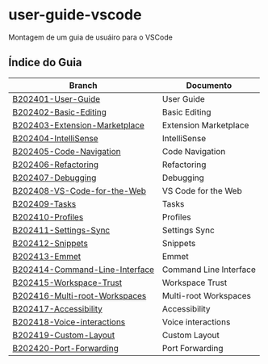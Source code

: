 # user-guide-vscode
Montagem de um guia de usuáiro para o VSCode

## Índice do Guia


| Branch                                | Documento                |
|---------------------------------------|--------------------------|
| [B202401-User-Guide](B202401-User-Guide.md)                       | User Guide               |
| [B202402-Basic-Editing](B202402-Basic-Editing.md)                 | Basic Editing            |
| [B202403-Extension-Marketplace](B202403-Extension-Marketplace.md) | Extension Marketplace    |
| [B202404-IntelliSense](B202404-IntelliSense.md)                   | IntelliSense             |
| [B202405-Code-Navigation](B202405-Code-Navigation.md)             | Code Navigation          |
| [B202406-Refactoring](B202406-Refactoring.md)                     | Refactoring              |
| [B202407-Debugging](B202407-Debugging.md)                         | Debugging                |
| [B202408-VS-Code-for-the-Web](B202408-VS-Code-for-the-Web.md)     | VS Code for the Web      |
| [B202409-Tasks](B202409-Tasks.md)                                 | Tasks                    |
| [B202410-Profiles](B202410-Profiles.md)                           | Profiles                 |
| [B202411-Settings-Sync](B202411-Settings-Sync.md)                 | Settings Sync            |
| [B202412-Snippets](B202412-Snippets.md)                           | Snippets                 |
| [B202413-Emmet](B202413-Emmet.md)                                 | Emmet                    |
| [B202414-Command-Line-Interface](B202414-Command-Line-Interface.md)| Command Line Interface   |
| [B202415-Workspace-Trust](B202415-Workspace-Trust.md)             | Workspace Trust          |
| [B202416-Multi-root-Workspaces](B202416-Multi-root-Workspaces.md) | Multi-root Workspaces    |
| [B202417-Accessibility](B202417-Accessibility.md)                 | Accessibility            |
| [B202418-Voice-interactions](B202418-Voice-interactions.md)       | Voice interactions       |
| [B202419-Custom-Layout](B202419-Custom-Layout.md)                 | Custom Layout            |
| [B202420-Port-Forwarding](B202420-Port-Forwarding.md)             | Port Forwarding          |
